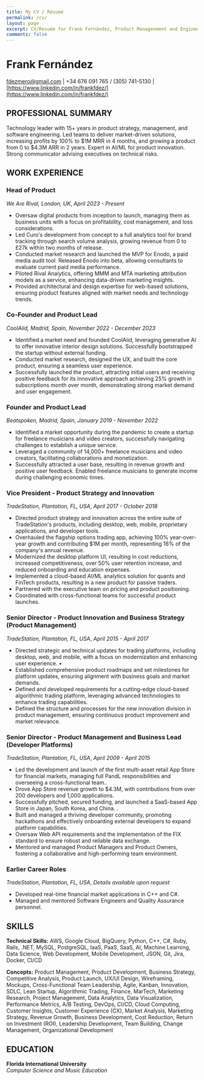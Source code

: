 ```yaml
---
title: My CV / Résumé
permalink: /cv/
layout: page
excerpt: CV/Resume for Frank Fernández, Product Managenment and Engineering Executive
comments: false
---
```


# Frank Fernández
[fdezmero@gmail.com](mailto:fdezmero@gmail.com) | +34 676 091 765 / (305) 741-5130 | [https://www.linkedin.com/in/frankfdez/](https://www.linkedin.com/in/frankfdez/)

## PROFESSIONAL SUMMARY

Technology leader with 15+ years in product strategy, management, and software engineering. Led teams to deliver market-driven solutions, increasing profits by 100% to $1M MRR in 4 months, and growing a product from 0 to $4.3M ARR in 2 years. Expert in AI/ML for product innovation. Strong communicator advising executives on technical risks. 

## WORK EXPERIENCE

### Head of Product

*We Are Rival, London, UK*, *April 2023 - Present*

- Oversaw digital products from inception to launch, managing them as business units with a focus on profitability, cost management, and loss considerations. 
- Led Curo's development from concept to a full analytics tool for brand tracking through search volume analysis, growing revenue from 0 to £27k within two months of release. 
- Conducted market research and launched the MVP for Enodo, a paid media audit tool. Released Enodo into beta, allowing consultants to evaluate current paid media performance. 
- Piloted Rival Analytics, offering MMM and MTA marketing attribution models as a service, enhancing data-driven marketing insights. 
- Provided architectural and design expertise for web-based solutions, ensuring product features aligned with market needs and technology trends. 

### Co-Founder and Product Lead

*CoolAiid, Madrid, Spain*, *November 2022 - December 2023*

- Identified a market need and founded CoolAiid, leveraging generative AI to offer innovative interior design solutions. Successfully bootstrapped the startup without external funding.
- Conducted market research, designed the UX, and built the core product, ensuring a seamless user experience.
- Successfully launched the product, attracting initial users and receiving positive feedback for its innovative approach achieving 25% growth in subscriptions month over month, demonstrating strong market demand and user engagement.

### Founder and Product Lead

*Beatspoken, Madrid, Spain*, *January 2019 - November 2022*

- Identified a market opportunity during the pandemic to create a startup for freelance musicians and video creators, successfully navigating challenges to establish a unique service. 
- Leveraged a community of 14,000+ freelance musicians and video creators, facilitating collaborations and monetization. 
- Successfully attracted a user base, resulting in revenue growth and positive user feedback. Enabled freelance musicians to generate income during challenging economic times. 

### Vice President - Product Strategy and Innovation

*TradeStation, Plantation, FL, USA*, *April 2017 - October 2018*

- Directed product strategy and innovation across the entire suite of TradeStation's products, including desktop, web, mobile, proprietary applications, and developer tools. 
- Overhauled the flagship options trading app, achieving 100% year-over-year growth and contributing $1M per month, representing 16% of the company's annual revenue. 
- Modernized the desktop platform UI, resulting in cost reductions, increased competitiveness, over 50% user retention increase, and reduced onboarding and education expenses. 
- Implemented a cloud-based AI/ML analytics solution for quants and FinTech products, resulting in a new product for passive traders. 
- Partnered with the executive team on pricing and product positioning.
- Coordinated with cross-functional teams for successful product launches.

### Senior Director - Product Innovation and Business Strategy (Product Management)

*TradeStation, Plantation, FL, USA*, *April 2015 - April 2017*

- Directed strategic and technical updates for trading platforms, including desktop, web, and mobile, with a focus on modernization and enhancing user experience. 	•	
- Established comprehensive product roadmaps and set milestones for platform updates, ensuring alignment with business goals and market demands. 
- Defined and developed requirements for a cutting-edge cloud-based algorithmic trading platform, leveraging advanced technologies to enhance trading capabilities. 
- Defined the structure and processes for the new innovation division in product management, ensuring continuous product improvement and market relevance. 


### Senior Director - Product Management and Business Lead (Developer Platforms)

*TradeStation, Plantation, FL, USA*, *April 2009 - April 2015*

- Led the development and launch of the first multi-asset retail App Store for financial markets, managing full PandL responsibilities and overseeing a cross-functional team.. 
- Drove App Store revenue growth to $4.3M, with contributions from over 200 developers and 1,000 applications. 
- Successfully pitched, secured funding, and launched a SaaS-based App Store in Japan, South Korea, and China. . 
- Built and managed a thriving developer community, promoting hackathons and effectively onboarding external developers to expand platform capabilities. 
- Oversaw Web API requirements and the implementation of the FIX standard to ensure robust and reliable data exchange. 
- Mentored and managed Product Managers and Product Owners, fostering a collaborative and high-performing team environment. 

### Earlier Career Roles

*TradeStation, Plantation, FL, USA*, *Details available upon request*

- Developed real-time financial market applications in C++ and C#.
- Managed and mentored Software Engineers and Quality Assurance personnel.

## SKILLS

**Technical Skills:** AWS, Google Cloud, BigQuery, Python, C++, C#, Ruby, Rails, .NET, MySQL, PostgreSQL, IaaS, PaaS, SaaS, AI, Machine Learning, Data Science, Web Development, Mobile Development, JSON, Git, Jira, Docker, CI/CD

**Concepts:** Product Management, Product Development, Business Strategy, Competitive Analysis, Product Launch, UX/UI Design, Wireframing, Mockups, Cross-Functional Team Leadership, Agile, Kanban, Innovation, SDLC, Lean Startup, Algorithmic Trading, Finance, MarTech, Marketing Research, Project Management, Data Analytics, Data Visualization, Performance Metrics, A/B Testing, DevOps, CI/CD, Cloud Computing, Customer Insights, Customer Experience (CX), Market Analysis, Marketing Strategy, Revenue Growth, Business Development, Cost Reduction, Return on Investment (ROI), Leadership Development, Team Building, Change Management, Organizational Development

## EDUCATION

**Florida International University**  
*Computer Science and Music Education*